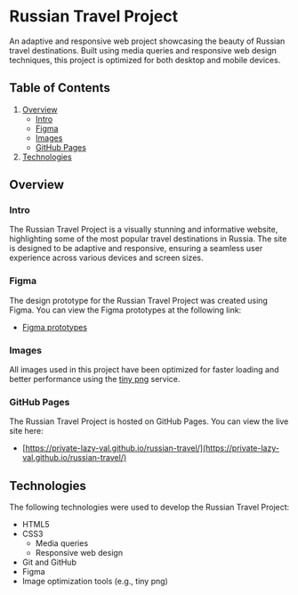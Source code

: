 # Russian Travel Project

An adaptive and responsive web project showcasing the beauty of Russian travel destinations. Built using media queries and responsive web design techniques, this project is optimized for both desktop and mobile devices.

## Table of Contents

1. [Overview](#overview)
   - [Intro](#intro)
   - [Figma](#figma)
   - [Images](#images)
   - [GitHub Pages](#github-pages)
2. [Technologies](#technologies)

## Overview

### Intro

The Russian Travel Project is a visually stunning and informative website, highlighting some of the most popular travel destinations in Russia. The site is designed to be adaptive and responsive, ensuring a seamless user experience across various devices and screen sizes.

### Figma

The design prototype for the Russian Travel Project was created using Figma. You can view the Figma prototypes at the following link:

- [Figma prototypes](https://www.figma.com/file/5S2WSbEFL6awjVWJ0NWL8Q/Sprint-3_-Russia-_-desktop-mobile?node-id=28503%3A0)

### Images

All images used in this project have been optimized for faster loading and better performance using the [tiny png](https://tinypng.com/) service.

### GitHub Pages

The Russian Travel Project is hosted on GitHub Pages. You can view the live site here:

- [https://private-lazy-val.github.io/russian-travel/](https://private-lazy-val.github.io/russian-travel/)

## Technologies

The following technologies were used to develop the Russian Travel Project:

- HTML5
- CSS3
  - Media queries
  - Responsive web design
- Git and GitHub
- Figma
- Image optimization tools (e.g., tiny png)
